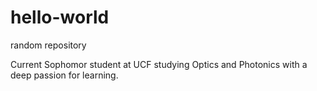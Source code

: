 # hello-world
random repository

Current Sophomor student at UCF studying Optics and Photonics with a deep passion for learning.
